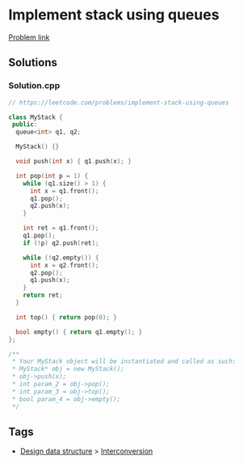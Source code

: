 # Implement stack using queues

[Problem link](https://leetcode.com/problems/implement-stack-using-queues)

## Solutions


### Solution.cpp
```cpp
// https://leetcode.com/problems/implement-stack-using-queues

class MyStack {
 public:
  queue<int> q1, q2;

  MyStack() {}

  void push(int x) { q1.push(x); }

  int pop(int p = 1) {
    while (q1.size() > 1) {
      int x = q1.front();
      q1.pop();
      q2.push(x);
    }

    int ret = q1.front();
    q1.pop();
    if (!p) q2.push(ret);

    while (!q2.empty()) {
      int x = q2.front();
      q2.pop();
      q1.push(x);
    }
    return ret;
  }

  int top() { return pop(0); }

  bool empty() { return q1.empty(); }
};

/**
 * Your MyStack object will be instantiated and called as such:
 * MyStack* obj = new MyStack();
 * obj->push(x);
 * int param_2 = obj->pop();
 * int param_3 = obj->top();
 * bool param_4 = obj->empty();
 */
```
## Tags

* [Design data structure](/README.md#Design_data_structure) > [Interconversion](/README.md#Design_data_structure-Interconversion)
